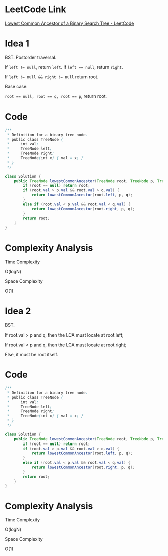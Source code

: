 # LeetCode Link

[Lowest Common Ancestor of a Binary Search Tree - LeetCode](https://leetcode.com/problems/lowest-common-ancestor-of-a-binary-search-tree/)

# Idea 1

BST. Postorder traversal.

If `left != null`, return `left`. If `left == null`, return `right`.

If `left != null && right != null` return root.

Base case:

`root == null, root == q, root == p`, return root.

# Code

```java
/**
 * Definition for a binary tree node.
 * public class TreeNode {
 *     int val;
 *     TreeNode left;
 *     TreeNode right;
 *     TreeNode(int x) { val = x; }
 * }
 */

class Solution {
    public TreeNode lowestCommonAncestor(TreeNode root, TreeNode p, TreeNode q) {
        if (root == null) return root;
        if (root.val > p.val && root.val > q.val) {
            return lowestCommonAncestor(root.left, p, q);
        }
        else if (root.val < p.val && root.val < q.val) {
            return lowestCommonAncestor(root.right, p, q);
        }
        return root;
    }
}
```

# Complexity Analysis

Time Complexity

O(logN)

Space Complexity

O(1)

# Idea 2

BST.

If root.val > p and q, then the LCA must locate at root.left;

If root.val < p and q, then the LCA must locate at root.right;

Else, it must be root itself.

# Code

```java
/**
 * Definition for a binary tree node.
 * public class TreeNode {
 *     int val;
 *     TreeNode left;
 *     TreeNode right;
 *     TreeNode(int x) { val = x; }
 * }
 */

class Solution {
    public TreeNode lowestCommonAncestor(TreeNode root, TreeNode p, TreeNode q) {
        if (root == null) return root;
        if (root.val > p.val && root.val > q.val) {
            return lowestCommonAncestor(root.left, p, q);
        }
        else if (root.val < p.val && root.val < q.val) {
            return lowestCommonAncestor(root.right, p, q);
        }
        return root;
    }
}
```

# Complexity Analysis

Time Complexity

O(logN)

Space Complexity

O(1)
